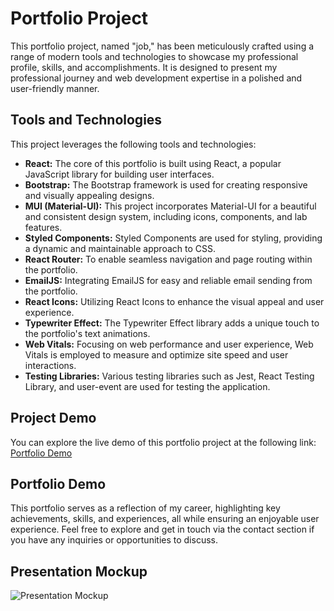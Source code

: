 # Portfolio Project

This portfolio project, named "job," has been meticulously crafted using a range of modern tools and technologies to showcase my professional profile, skills, and accomplishments. It is designed to present my professional journey and web development expertise in a polished and user-friendly manner.

## Tools and Technologies

This project leverages the following tools and technologies:

- **React:** The core of this portfolio is built using React, a popular JavaScript library for building user interfaces.
- **Bootstrap:** The Bootstrap framework is used for creating responsive and visually appealing designs.
- **MUI (Material-UI):** This project incorporates Material-UI for a beautiful and consistent design system, including icons, components, and lab features.
- **Styled Components:** Styled Components are used for styling, providing a dynamic and maintainable approach to CSS.
- **React Router:** To enable seamless navigation and page routing within the portfolio.
- **EmailJS:** Integrating EmailJS for easy and reliable email sending from the portfolio.
- **React Icons:** Utilizing React Icons to enhance the visual appeal and user experience.
- **Typewriter Effect:** The Typewriter Effect library adds a unique touch to the portfolio's text animations.
- **Web Vitals:** Focusing on web performance and user experience, Web Vitals is employed to measure and optimize site speed and user interactions.
- **Testing Libraries:** Various testing libraries such as Jest, React Testing Library, and user-event are used for testing the application.

## Project Demo

You can explore the live demo of this portfolio project at the following link:
[Portfolio Demo](https://my-portfolio-iota-gilt.vercel.app/)

## Portfolio Demo

This portfolio serves as a reflection of my career, highlighting key achievements, skills, and experiences, all while ensuring an enjoyable user experience. Feel free to explore and get in touch via the contact section if you have any inquiries or opportunities to discuss.

## Presentation Mockup

![Presentation Mockup](https://res.cloudinary.com/dkrfmqbj1/image/upload/v1703368190/Mockup/Capture_d_%C3%A9cran_2023-12-23_223958_do8j8j.png)
